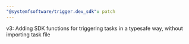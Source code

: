```yaml
---
"@systemfsoftware/trigger.dev_sdk": patch
---
```


v3: Adding SDK functions for triggering tasks in a typesafe way, without importing task file
